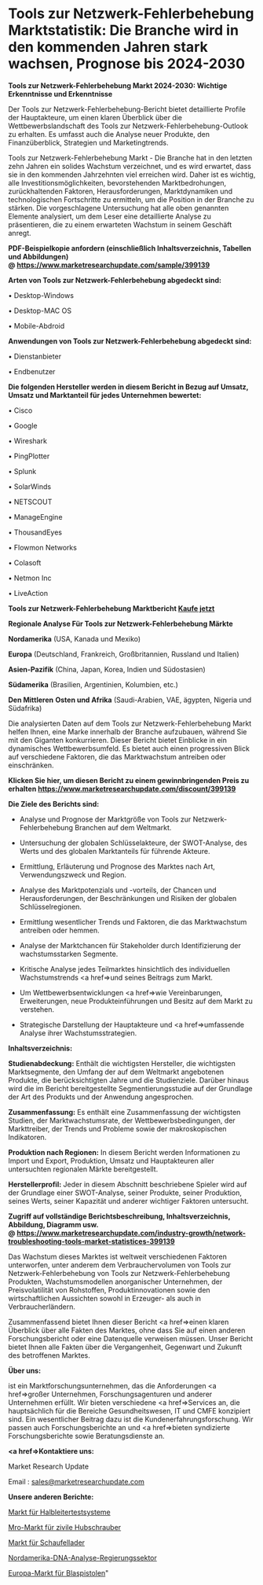 # Tools zur Netzwerk-Fehlerbehebung Marktstatistik: Die Branche wird in den kommenden Jahren stark wachsen, Prognose bis 2024-2030

<strong>Tools zur Netzwerk-Fehlerbehebung Markt 2024-2030: Wichtige Erkenntnisse und Erkenntnisse</strong>

Der Tools zur Netzwerk-Fehlerbehebung-Bericht bietet detaillierte Profile der Hauptakteure, um einen klaren Überblick über die Wettbewerbslandschaft des Tools zur Netzwerk-Fehlerbehebung-Outlook zu erhalten. Es umfasst auch die Analyse neuer Produkte, den Finanzüberblick, Strategien und Marketingtrends.

Tools zur Netzwerk-Fehlerbehebung Markt - Die Branche hat in den letzten zehn Jahren ein solides Wachstum verzeichnet, und es wird erwartet, dass sie in den kommenden Jahrzehnten viel erreichen wird. Daher ist es wichtig, alle Investitionsmöglichkeiten, bevorstehenden Marktbedrohungen, zurückhaltenden Faktoren, Herausforderungen, Marktdynamiken und technologischen Fortschritte zu ermitteln, um die Position in der Branche zu stärken. Die vorgeschlagene Untersuchung hat alle oben genannten Elemente analysiert, um dem Leser eine detaillierte Analyse zu präsentieren, die zu einem erwarteten Wachstum in seinem Geschäft anregt.

<strong><b>PDF-Beispielkopie anfordern (einschließlich Inhaltsverzeichnis, Tabellen und Abbildungen) @ </b></strong><strong><a href=https://www.marketresearchupdate.com/sample/399139><strong>https://www.marketresearchupdate.com/sample/399139</u></a></strong></strong>

<strong>Arten von Tools zur Netzwerk-Fehlerbehebung abgedeckt sind:</strong>

• Desktop-Windows

• Desktop-MAC OS

• Mobile-Abdroid

<strong>Anwendungen von Tools zur Netzwerk-Fehlerbehebung abgedeckt sind:</strong>

• Dienstanbieter

• Endbenutzer

<strong>Die folgenden Hersteller werden in diesem Bericht in Bezug auf Umsatz, Umsatz und Marktanteil für jedes Unternehmen bewertet:</strong>

• Cisco

• Google

• Wireshark

• PingPlotter

• Splunk

• SolarWinds

• NETSCOUT

• ManageEngine

• ThousandEyes

• Flowmon Networks

• Colasoft

• Netmon Inc

• LiveAction

<strong>Tools zur Netzwerk-Fehlerbehebung Marktbericht <a href=https://www.marketresearchupdate.com/buynow/399139>Kaufe jetzt</a></strong>

<strong>Regionale Analyse Für Tools zur Netzwerk-Fehlerbehebung Märkte</strong>

<strong>Nordamerika</strong> (USA, Kanada und Mexiko)

<strong>Europa</strong> (Deutschland, Frankreich, Großbritannien, Russland und Italien)

<strong>Asien-Pazifik</strong> (China, Japan, Korea, Indien und Südostasien)

<strong>Südamerika</strong> (Brasilien, Argentinien, Kolumbien, etc.)

<strong>Den Mittleren</strong> <strong>Osten und Afrika</strong> (Saudi-Arabien, VAE, ägypten, Nigeria und Südafrika)

Die analysierten Daten auf dem Tools zur Netzwerk-Fehlerbehebung Markt helfen Ihnen, eine Marke innerhalb der Branche aufzubauen, während Sie mit den Giganten konkurrieren. Dieser Bericht bietet Einblicke in ein dynamisches Wettbewerbsumfeld. Es bietet auch einen progressiven Blick auf verschiedene Faktoren, die das Marktwachstum antreiben oder einschränken.

<strong>Klicken Sie hier, um diesen Bericht zu einem gewinnbringenden Preis zu erhalten
</strong><strong><a href=https://www.marketresearchupdate.com/discount/399139>https://www.marketresearchupdate.com/discount/399139</b></u></strong></a>

<strong>Die Ziele des Berichts sind:</strong>

- Analyse und Prognose der Marktgröße von Tools zur Netzwerk-Fehlerbehebung Branchen auf dem Weltmarkt.

- Untersuchung der globalen Schlüsselakteure, der SWOT-Analyse, des Werts und des globalen Marktanteils für führende Akteure.

- Ermittlung, Erläuterung und Prognose des Marktes nach Art, Verwendungszweck und Region.

- Analyse des Marktpotenzials und -vorteils, der Chancen und Herausforderungen, der Beschränkungen und Risiken der globalen Schlüsselregionen.

- Ermittlung wesentlicher Trends und Faktoren, die das Marktwachstum antreiben oder hemmen.

- Analyse der Marktchancen für Stakeholder durch Identifizierung der wachstumsstarken Segmente.

- Kritische Analyse jedes Teilmarktes hinsichtlich des individuellen Wachstumstrends <a href=>und</a> seines Beitrags zum Markt.

- Um Wettbewerbsentwicklungen <a href=>wie</a> Vereinbarungen, Erweiterungen, neue Produkteinführungen und Besitz auf dem Markt zu verstehen.

- Strategische Darstellung der Hauptakteure und <a href=>umfas</a>sende Analyse ihrer Wachstumsstrategien.

<strong>Inhaltsverzeichnis:</strong>

<strong>Studienabdeckung:</strong> Enthält die wichtigsten Hersteller, die wichtigsten Marktsegmente, den Umfang der auf dem Weltmarkt angebotenen Produkte, die berücksichtigten Jahre und die Studienziele. Darüber hinaus wird die im Bericht bereitgestellte Segmentierungsstudie auf der Grundlage der Art des Produkts und der Anwendung angesprochen.

<strong>Zusammenfassung:</strong> Es enthält eine Zusammenfassung der wichtigsten Studien, der Marktwachstumsrate, der Wettbewerbsbedingungen, der Markttreiber, der Trends und Probleme sowie der makroskopischen Indikatoren.

<strong>Produktion nach Regionen:</strong> In diesem Bericht werden Informationen zu Import und Export, Produktion, Umsatz und Hauptakteuren aller untersuchten regionalen Märkte bereitgestellt.

<strong>Herstellerprofil:</strong> Jeder in diesem Abschnitt beschriebene Spieler wird auf der Grundlage einer SWOT-Analyse, seiner Produkte, seiner Produktion, seines Werts, seiner Kapazität und anderer wichtiger Faktoren untersucht.

<strong><b>Zugriff auf vollständige Berichtsbeschreibung, Inhaltsverzeichnis, Abbildung, Diagramm usw. @ </b></strong><strong><a href=https://www.marketresearchupdate.com/industry-growth/network-troubleshooting-tools-market-statistices-399139>https://www.marketresearchupdate.com/industry-growth/network-troubleshooting-tools-market-statistices-399139</a></strong>

Das Wachstum dieses Marktes ist weltweit verschiedenen Faktoren unterworfen, unter anderem dem Verbrauchervolumen von Tools zur Netzwerk-Fehlerbehebung von Tools zur Netzwerk-Fehlerbehebung Produkten, Wachstumsmodellen anorganischer Unternehmen, der Preisvolatilität von Rohstoffen, Produktinnovationen sowie den wirtschaftlichen Aussichten sowohl in Erzeuger- als auch in Verbraucherländern.

Zusammenfassend bietet Ihnen dieser Bericht <a href=>einen</a> klaren Überblick über alle Fakten des Marktes, ohne dass Sie auf einen anderen Forschungsbericht oder eine Datenquelle verweisen müssen. Unser Bericht bietet Ihnen alle Fakten über die Vergangenheit, Gegenwart und Zukunft des betroffenen Marktes.

<strong>Über uns:</strong>

 ist ein Marktforschungsunternehmen, das die Anforderungen <a href=>großer</a> Unternehmen, Forschungsagenturen und anderer Unternehmen erfüllt. Wir bieten verschiedene <a href=>Services</a> an, die hauptsächlich für die Bereiche Gesundheitswesen, IT und CMFE konzipiert sind. Ein wesentlicher Beitrag dazu ist die Kundenerfahrungsforschung. Wir passen auch Forschungsberichte an und <a href=>bieten</a> syndizierte Forschungsberichte sowie Beratungsdienste an.

<strong><a href=>Kontaktiere uns:</a></strong>

Market Research Update

Email : sales@marketresearchupdate.com

<strong>Unsere anderen Berichte:</strong>

<a href=https://www.linkedin.com/pulse/semiconductor-test-systems-market-has-huge>Markt für Halbleitertestsysteme</a>

<a href=https://www.linkedin.com/pulse/civil-helicopter-mro-market-trends-2023-key-takeaways>Mro-Markt für zivile Hubschrauber</a>

<a href=https://www.linkedin.com/pulse/bucket-loader-market-2023-analysis-growth-drivers-vendors>Markt für Schaufellader</a>

<a href=https://www.linkedin.com/pulse/north-america-dna-analysis-government-sector>Nordamerika-DNA-Analyse-Regierungssektor</a>

<a href=https://www.linkedin.com/pulse/europe-blow-guns-market-2023-new-study-report-2030->Europa-Markt für Blaspistolen</a>"
